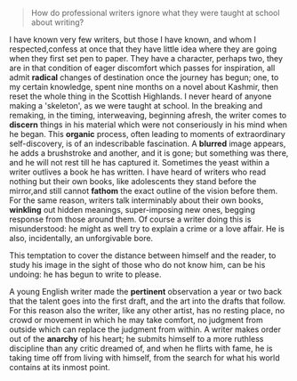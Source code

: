 > How do professional writers ignore what they were taught at school about writing?



I have known very few writers, but those I have known, and whom I respected,confess at once that they have little idea where they are going when they first set pen to paper. They have a character, perhaps two, they are in that condition of eager discomfort which passes for inspiration, all admit **radical** changes of destination once the journey has begun; one, to my certain knowledge, spent nine months on a novel about Kashmir, then reset the whole thing in the Scottish Highlands. I never heard of anyone making a 'skeleton', as we were taught at school. In the breaking and remaking, in the timing, interweaving, beginning afresh, the writer comes to **discern** things in his material which were not conseriously in his mind when he began. This **organic** process, often leading to moments of extraordinary self-discovery, is of an indescribable fascination. A **blurred** image appears, he adds a brushstroke and another, and it is gone; but something was there, and he will not rest till he has captured it. Sometimes the yeast within a writer outlives a book he has written. I have heard of writers who read nothing but their own books, like adolescents they stand before the mirror,and still cannot **fathom** the exact outline of the vision before them. For the same reason, writers talk interminably about their own books, **winkling** out hidden meanings, super-imposing new ones, begging response from those around them. Of course a writer doing this is misunderstood: he might as well try to explain a crime or a love affair. He is also, incidentally, an unforgivable bore.



This temptation to cover the distance between himself and the reader, to study his image in the sight of those who do not know him, can be his undoing: he has begun to write to please. 



A young English writer made the **pertinent** observation a year or two back that the talent goes into the first draft, and the art into the drafts that follow. For this reason also the writer, like any other artist, has no resting place, no crowd or movement in which he may take comfort, no judgment from outside which can replace the judgment from within. A writer makes order out of the **anarchy** of his heart; he submits himself to a more ruthless discipline than any critic dreamed of, and when he flirts with fame, he is taking time off from living with himself, from the search for what his world contains at its inmost point.  